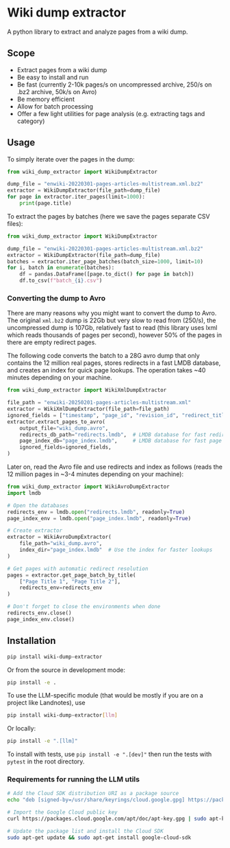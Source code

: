 # Wiki dump extractor

A python library to extract and analyze pages from a wiki dump.

## Scope

- Extract pages from a wiki dump
- Be easy to install and run
- Be fast (currently 2-10k pages/s on uncompressed archive, 250/s on .bz2 archive, 50k/s on Avro)
- Be memory efficient
- Allow for batch processing
- Offer a few light utilities for page analysis (e.g. extracting tags and category)

## Usage

To simply iterate over the pages in the dump:

```python
from wiki_dump_extractor import WikiDumpExtractor

dump_file = "enwiki-20220301-pages-articles-multistream.xml.bz2"
extractor = WikiDumpExtractor(file_path=dump_file)
for page in extractor.iter_pages(limit=1000):
    print(page.title)
```

To extract the pages by batches (here we save the pages separate CSV files):

```python
from wiki_dump_extractor import WikiDumpExtractor

dump_file = "enwiki-20220301-pages-articles-multistream.xml.bz2"
extractor = WikiDumpExtractor(file_path=dump_file)
batches = extractor.iter_page_batches(batch_size=1000, limit=10)
for i, batch in enumerate(batches):
    df = pandas.DataFrame([page.to_dict() for page in batch])
    df.to_csv(f"batch_{i}.csv")
```

### Converting the dump to Avro

There are many reasons why you might want to convert the dump to Avro. The original `xml.bz2` dump is 22Gb but very slow to read from (250/s), the uncompressed dump is 107Gb, relatively fast to read (this library uses lxml which reads thousands of pages per second), however 50% of the pages in there are empty redirect pages.

The following code converts the batch to a 28G avro dump that only contains the 12 million real pages, stores redirects in a fast LMDB database, and creates an index for quick page lookups. The operation takes ~40 minutes depending on your machine.

```python
from wiki_dump_extractor import WikiXmlDumpExtractor

file_path = "enwiki-20250201-pages-articles-multistream.xml"
extractor = WikiXmlDumpExtractor(file_path=file_path)
ignored_fields = ["timestamp", "page_id", "revision_id", "redirect_title"]
extractor.extract_pages_to_avro(
    output_file="wiki_dump.avro",
    redirects_db_path="redirects.lmdb",  # LMDB database for fast redirect lookups
    page_index_db="page_index.lmdb",     # LMDB database for fast page position lookups
    ignored_fields=ignored_fields,
)
```

Later on, read the Avro file and use redirects and index as follows (reads the 12 million pages in ~3-4 minutes depending on your machine):

```python
from wiki_dump_extractor import WikiAvroDumpExtractor
import lmdb

# Open the databases
redirects_env = lmdb.open("redirects.lmdb", readonly=True)
page_index_env = lmdb.open("page_index.lmdb", readonly=True)

# Create extractor
extractor = WikiAvroDumpExtractor(
    file_path="wiki_dump.avro",
    index_dir="page_index.lmdb"  # Use the index for faster lookups
)

# Get pages with automatic redirect resolution
pages = extractor.get_page_batch_by_title(
    ["Page Title 1", "Page Title 2"], 
    redirects_env=redirects_env
)

# Don't forget to close the environments when done
redirects_env.close()
page_index_env.close()
```

## Installation

```bash
pip install wiki-dump-extractor
```

Or from the source in development mode:

```bash
pip install -e .
```

To use the LLM-specific module (that would be mostly if you are on a project like Landnotes), use

```bash
pip install wiki-dump-extractor[llm]
```

Or locally:
```bash
pip install -e ".[llm]"
```

To install with tests, use `pip install -e ".[dev]"` then run the tests with `pytest` in the root directory.

### Requirements for running the LLM utils

```bash
# Add the Cloud SDK distribution URI as a package source
echo "deb [signed-by=/usr/share/keyrings/cloud.google.gpg] https://packages.cloud.google.com/apt cloud-sdk main" | sudo tee -a /etc/apt/sources.list.d/google-cloud-sdk.list

# Import the Google Cloud public key
curl https://packages.cloud.google.com/apt/doc/apt-key.gpg | sudo apt-key --keyring /usr/share/keyrings/cloud.google.gpg add -

# Update the package list and install the Cloud SDK
sudo apt-get update && sudo apt-get install google-cloud-sdk
```
